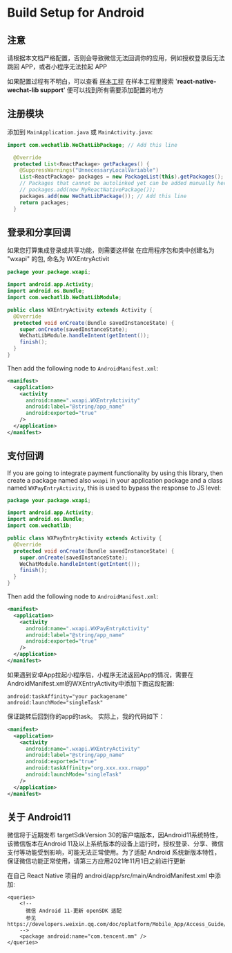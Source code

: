 # Build Setup for Android

## 注意
请根据本文档严格配置，否则会导致微信无法回调你的应用，例如授权登录后无法跳回 APP，或者小程序无法拉起 APP

如果配置过程有不明白，可以查看 [样本工程](https://github.com/little-snow-fox/react-native-wechat-lib/tree/master/example)
在样本工程里搜索 '**react-native-wechat-lib support**' 便可以找到所有需要添加配置的地方

## 注册模块
添加到 `MainApplication.java` 或 `MainActivity.java`:
```java
import com.wechatlib.WeChatLibPackage; // Add this line

  @Override
  protected List<ReactPackage> getPackages() {
    @SuppressWarnings("UnnecessaryLocalVariable")
    List<ReactPackage> packages = new PackageList(this).getPackages();
    // Packages that cannot be autolinked yet can be added manually here, for example:
    // packages.add(new MyReactNativePackage());
    packages.add(new WeChatLibPackage()); // Add this line
    return packages;
  }
```

## 登录和分享回调
如果您打算集成登录或共享功能，则需要这样做
在应用程序包和类中创建名为 "wxapi" 的包, 命名为 WXEntryActivit
```java
package your.package.wxapi;

import android.app.Activity;
import android.os.Bundle;
import com.wechatlib.WeChatLibModule;

public class WXEntryActivity extends Activity {
  @Override
  protected void onCreate(Bundle savedInstanceState) {
    super.onCreate(savedInstanceState);
    WeChatLibModule.handleIntent(getIntent());
    finish();
  }
}
```

Then add the following node to `AndroidManifest.xml`:

```xml
<manifest>
  <application>
    <activity
      android:name=".wxapi.WXEntryActivity"
      android:label="@string/app_name"
      android:exported="true"
    />
  </application>
</manifest>
```

## 支付回调

If you are going to integrate payment functionality by using this library, then
create a package named also `wxapi` in your application package and a class named
`WXPayEntryActivity`, this is used to bypass the response to JS level:

```java
package your.package.wxapi;

import android.app.Activity;
import android.os.Bundle;
import com.wechatlib;

public class WXPayEntryActivity extends Activity {
  @Override
  protected void onCreate(Bundle savedInstanceState) {
    super.onCreate(savedInstanceState);
    WeChatModule.handleIntent(getIntent());
    finish();
  }
}
```

Then add the following node to `AndroidManifest.xml`:

```xml
<manifest>
  <application>
    <activity
      android:name=".wxapi.WXPayEntryActivity"
      android:label="@string/app_name"
      android:exported="true"
    />
  </application>
</manifest>
```

如果遇到安卓App拉起小程序后，小程序无法返回App的情况，需要在AndroidManifest.xml的WXEntryActivity中添加下面这段配置:
```
android:taskAffinity="your packagename"
android:launchMode="singleTask"
```
保证跳转后回到你的app的task。
实际上，我的代码如下：
```xml
<manifest>
  <application>
    <activity
      android:name=".wxapi.WXEntryActivity"
      android:label="@string/app_name"
      android:exported="true"
      android:taskAffinity="org.xxx.xxx.rnapp"
      android:launchMode="singleTask"
    />
  </application>
</manifest>
```

## 关于 Android11
微信将于近期发布 targetSdkVersion 30的客户端版本，因Android11系统特性，该微信版本在Android 11及以上系统版本的设备上运行时，授权登录、分享、微信支付等功能受到影响，可能无法正常使用。为了适配 Android 系统新版本特性，保证微信功能正常使用，请第三方应用2021年11月1日之前进行更新

在自己 React Native 项目的 android/app/src/main/AndroidManifest.xml 中添加:
```$xml
<queries>
    <!--
      微信 Android 11-更新 openSDK 适配
      参见 https://developers.weixin.qq.com/doc/oplatform/Mobile_App/Access_Guide/Android.html#jump2
    -->
    <package android:name="com.tencent.mm" />
</queries>
```
